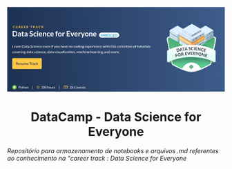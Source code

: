 <div align="center">
<img alt="Ecoleta" title="Ecoleta" src="folder/folder.png" />
</div>

<h1 align="center">
    DataCamp - Data Science for Everyone
</h1>


*Repositório para armazenamento de notebooks e arquivos .md referentes ao conhecimento 
na "career track : Data Science for Everyone*
